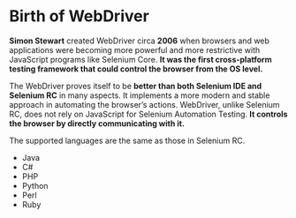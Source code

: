 # Birth of WebDriver

**Simon Stewart** created WebDriver circa **2006** when browsers and web applications were becoming more powerful and more restrictive with JavaScript programs like Selenium Core. **It was the first cross-platform testing framework that could control the browser from the OS level.**

The WebDriver proves itself to be **better than both Selenium IDE and Selenium RC** in many aspects. It implements a more modern and stable approach in automating the browser’s actions. WebDriver, unlike Selenium RC, does not rely on JavaScript for Selenium Automation Testing. **It controls the browser by directly communicating with it.**

The supported languages are the same as those in Selenium RC.

-   Java
-   C#
-   PHP
-   Python
-   Perl
-   Ruby